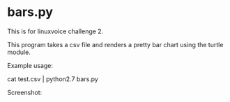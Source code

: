 # bars.py

This is for linuxvoice challenge 2.

This program takes a csv file and renders a pretty bar chart using the turtle module.

Example usage:

cat test.csv | python2.7 bars.py

Screenshot:
